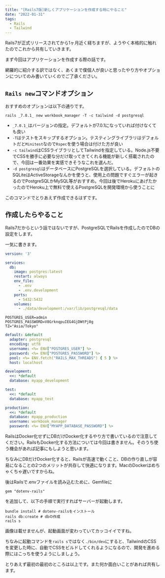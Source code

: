 ```yaml
---
title: "[Rails7版]新しくアプリケーションを作成する時にやること"
date: "2022-01-31"
tags:
  - Rails
  - Tailwind
---
```


Rails7が正式リリースされてから1ヶ月近く経ちますが、ようやく本格的に触れたのでこれから共有していきます。

まず今回はアプリケーションを作成する際の話です。

網羅的に紹介する訳ではなく、あくまで僕個人が良いと思ったやり方やオプションについてのみ書いていくのでご了承ください。

## `Rails new`コマンドオプション

おすすめのオプションは以下の通りです。

```terminal
rails _7.0.1_ new workbook_manager -T -c tailwind -d postgresql
```

- `_7.0.1_`はバージョンの指定。デフォルトが7.0.1になっていれば付けなくても良い
- `-T`はテストをスキップするオプション。テスティングライブラリはデフォルトだと`Minitest`なので`Rspec`を使う場合は付けた方が良い
- `-c tailwind`はCSSライブラリとしてTailwindを指定している。Node.js不要でCSSを勝手に必要な分だけ取ってきてくれる機能が新しく搭載されたので、今回は一番効果を実感できそうなこれを選んだ。
- `-d postgresql`はデータベースにPostgreSQLを選択している。デフォルトのSQLiteはActiveStorageなんかを使うと、使用上の問題ですぐエラーが起きるのでPostgreSQLかMySQL等がおすすめ。今回は後でHerokuにあげたかったのでHeroku上で無料で使えるPostgreSQLを開発環境から使うことに

このコマンドでとりあえず作成できるはずです。

## 作成したらやること

Rails7だからという話ではないですが、PostgreSQLでRailsを作成したのでDBの設定をします。

一気に書きます。

```yml:title=docker-compose.yml
version: '3'

services:
  db:
    image: postgres:latest
    restart: always
    env_file:
      - .env
      - .env.development
    ports:
      - 5432:5432
    volumes:
      - ./data/development:/var/lib/postgresql/data
```

```txt:title=.env
POSTGRES_USER=admin
POSTGRES_PASSWORD=V8GrknqpuIEG4GjDWtPj8g
TZ="Asia/Tokyo"
```

```yml:title=database.yml
default: &default
  adapter: postgresql
  encoding: utf8
  username: <%= ENV["POSTGRES_USER"] %>
  password: <%= ENV["POSTGRES_PASSWORD"] %>
  pool: <%= ENV.fetch("RAILS_MAX_THREADS") { 5 } %>
  host: localhost

development:
  <<: *default
  database: myapp_development

test:
  <<: *default
  database: myapp_test

production:
  <<: *default
  database: myapp_production
  username: workbook_manager
  password: <%= ENV["MYAPP_DATABASE_PASSWORD"] %>
```

RailsはDocker化せずにDBだけDocker化するやり方で書いているので注意してください。RailsもDocker化する方法については今回は書きません。そのうち使う機会があれば記事にもしようと思います。

ちなみにDBだけDocker化すると、Railsが高速で動くこと、DBの作り直しが容易になることの2つのメリットが共存して快適になります。MacのDockerはめちゃくちゃ遅いですからね。

後はRailsで.envファイルを読み込むために、Gemfileに

```rb:title=Gemfile
gem "dotenv-rails"
```

を追加して、以下の手順で実行すればサーバーが起動します。

```terminal
bundle install # dotenv-railsをインストール
rails db:create # dbの作成
rails s
```

画像は載せませんが、起動画面が変わっていてカッコイイですね。

ちなみに起動コマンドを`rails s`ではなく`./bin/dev`にすると、TailwindのCSSを変更した時に、自動でCSSをビルドしてくれるようになるので、開発を進める際にはこっちを使うようにしましょう。

とりあえず最初の最初のところは以上です。また何か面白いことがあれば共有します。
